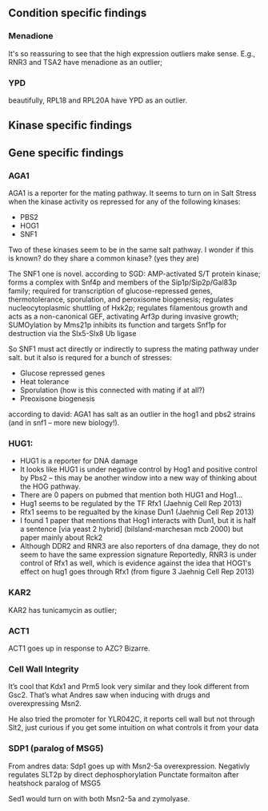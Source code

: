 ## Condition specific findings

### Menadione

It's so reassuring to see that the high expression outliers make sense. E.g., RNR3 and TSA2 have menadione as an outlier;  


### YPD

beautifully, RPL18 and RPL20A have YPD as an outlier.


## Kinase specific findings

## Gene specific findings

### AGA1

AGA1 is a reporter for the mating pathway. It seems to turn on in Salt Stress when the kinase activity os repressed for any of the following kinases:
* PBS2
* HOG1
* SNF1

Two of these kinases seem to be in the same salt pathway. I wonder if this is known? do they share a common kinase? (yes they are)

The SNF1 one is novel. according to SGD:
	AMP-activated S/T protein kinase; forms a complex with Snf4p and members of the Sip1p/Sip2p/Gal83p family; required for transcription of glucose-repressed genes, thermotolerance, sporulation, and peroxisome biogenesis; regulates nucleocytoplasmic shuttling of Hxk2p; regulates filamentous growth and acts as a non-canonical GEF, activating Arf3p during invasive growth; SUMOylation by Mms21p inhibits its function and targets Snf1p for destruction via the Slx5-Slx8 Ub ligase

So SNF1 must act directly or indirectly to supress the mating pathway under salt. but it also is requred for a bunch of stresses:
* Glucose repressed genes
* Heat tolerance
* Sporulation (how is this connected with mating if at all?)
* Preoxisone biogenesis

according to david:
AGA1 has salt as an outlier in the hog1 and pbs2 strains (and in snf1 – more new biology!).

### HUG1:
* HUG1 is a reporter for DNA damage
* It looks like HUG1 is under negative control by Hog1 and positive control by Pbs2 – this may be another window into a new way of thinking about the HOG pathway.
* There are 0 papers on pubmed that mention both HUG1 and Hog1...
* Hug1 seems to be regulated by the TF Rfx1 (Jaehnig Cell Rep 2013)
* Rfx1 seems to be regualted by the kinase Dun1 (Jaehnig Cell Rep 2013)
* I found 1 paper that mentions that Hog1 interacts with Dun1, but it is half a sentence [via yeast 2 hybrid] (bilsland-marchesan mcb 2000) but paper mainly about Rck2
* Although DDR2 and RNR3 are also reporters of dna damage, they do not seem to have the same expression signature
Reportedly, RNR3 is under control of Rfx1 as well, which is evidence against the idea that HOG1's effect on hug1 goes through Rfx1 (from figure 3 Jaehnig Cell Rep 2013)


### KAR2
KAR2 has tunicamycin as outlier;




### ACT1
ACT1 goes up in response to AZC? Bizarre.

### Cell Wall Integrity

It’s cool that Kdx1 and Prm5 look very similar and they look different from Gsc2. That’s what Andres saw when inducing with drugs and overexpressing Msn2.

He also tried the promoter for YLR042C, it reports cell wall but not through Slt2, just curious if you get some intuition on what controls it from your data

### SDP1 (paralog of MSG5)
From andres data: Sdp1 goes up with Msn2-5a overexpression.
Negativly regulates SLT2p by direct dephosphorylation
Punctate formaiton after heatshock
paralog of MSG5

Sed1 would turn on with both Msn2-5a and zymolyase.

